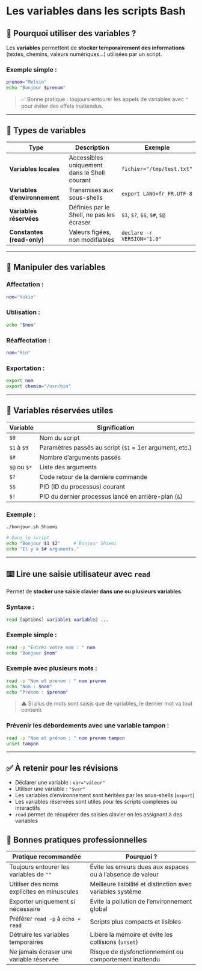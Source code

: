 # Les variables dans les scripts Bash

## 🧠 Pourquoi utiliser des variables ?

Les **variables** permettent de **stocker temporairement des informations** (textes, chemins, valeurs numériques...) utilisées par un script.

### Exemple simple :

```bash
prenom="Melvin"
echo "Bonjour $prenom"
```

> ✅ Bonne pratique : toujours entourer les appels de variables avec `"` pour éviter des effets inattendus.

---

## 📂 Types de variables

|Type|Description|Exemple|
|---|---|---|
|**Variables locales**|Accessibles uniquement dans le Shell courant|`fichier="/tmp/test.txt"`|
|**Variables d’environnement**|Transmises aux sous-shells|`export LANG=fr_FR.UTF-8`|
|**Variables réservées**|Définies par le Shell, ne pas les écraser|`$1`, `$?`, `$$`, `$#`, `$@`|
|**Constantes (read-only)**|Valeurs figées, non modifiables|`declare -r VERSION="1.0"`|

---

## 🧪 Manipuler des variables

### Affectation :

```bash
nom="Yukio"
```

### Utilisation :

```bash
echo "$nom"
```

### Réaffectation :

```bash
nom="Rin"
```

### Exportation :

```bash
export nom
export chemin="/usr/bin"
```

---

## 🔁 Variables réservées utiles

|Variable|Signification|
|---|---|
|`$0`|Nom du script|
|`$1` à `$9`|Paramètres passés au script (`$1` = 1er argument, etc.)|
|`$#`|Nombre d’arguments passés|
|`$@` ou `$*`|Liste des arguments|
|`$?`|Code retour de la dernière commande|
|`$$`|PID (ID du processus) courant|
|`$!`|PID du dernier processus lancé en arrière-plan (`&`)|

### Exemple :

```bash
./bonjour.sh Shiemi

# Dans le script
echo "Bonjour $1 $2"     # Bonjour Shiemi
echo "Il y a $# arguments."
```

---

## ⌨️ Lire une saisie utilisateur avec `read`

Permet de **stocker une saisie clavier dans une ou plusieurs variables**.

### Syntaxe :

```bash
read [options] variable1 variable2 ...
```

### Exemple simple :

```bash
read -p "Entrez votre nom : " nom
echo "Bonjour $nom"
```

### Exemple avec plusieurs mots :

```bash
read -p "Nom et prénom : " nom prenom
echo "Nom : $nom"
echo "Prénom : $prenom"
```

> ⚠️ Si plus de mots sont saisis que de variables, le dernier mot va tout contenir.

### Prévenir les débordements avec une variable tampon :

```bash
read -p "Nom et prénom : " nom prenom tampon
unset tampon
```

---

## ✅ À retenir pour les révisions

- Déclarer une variable : `var="valeur"`
- Utiliser une variable : `"$var"`
- Les variables d’environnement sont héritées par les sous-shells (`export`)
- Les variables réservées sont utiles pour les scripts complexes ou interactifs
- `read` permet de récupérer des saisies clavier en les assignant à des variables

## 📌 Bonnes pratiques professionnelles

| Pratique recommandée                       | Pourquoi ?                                                  |
| ------------------------------------------ | ----------------------------------------------------------- |
| Toujours entourer les variables de `""`    | Évite les erreurs dues aux espaces ou à l’absence de valeur |
| Utiliser des noms explicites en minuscules | Meilleure lisibilité et distinction avec variables système  |
| Exporter uniquement si nécessaire          | Évite la pollution de l’environnement global                |
| Préférer `read -p` à `echo + read`         | Scripts plus compacts et lisibles                           |
| Détruire les variables temporaires         | Libère la mémoire et évite les collisions (`unset`)         |
| Ne jamais écraser une variable réservée    | Risque de dysfonctionnement ou comportement inattendu       |